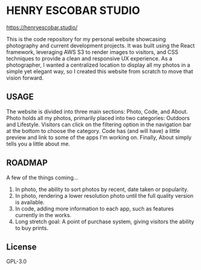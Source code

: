 # HENRY ESCOBAR STUDIO
https://henryescobar.studio/

This is the code repository for my personal website showcasing photography and current development projects. It was built using the React framework, leveraging AWS S3 to render images to visitors, and CSS techniques to provide a clean and responsive UX experience. As a photographer, I wanted a centralized location to display all my photos in a simple yet elegant way, so I created this website from scratch to move that vision forward.

## USAGE

The website is divided into three main sections: Photo, Code, and About. Photo holds all my photos, primarily placed into two categories: Outdoors and Lifestyle. Visitors can click on the filtering option in the navigation bar at the bottom to choose the category. Code has (and will have) a little preview and link to some of the apps I'm working on. Finally, About simply tells you a little about me.

## ROADMAP

A few of the things coming...

1. In photo, the ability to sort photos by recent, date taken or popularity.
2. In photo, rendering a lower resolution photo until the full quality version is available.
3. In code, adding more information to each app, such as features currently in the works.
4. Long stretch goal: A point of purchase system, giving visitors the ability to buy prints.

## License

GPL-3.0
